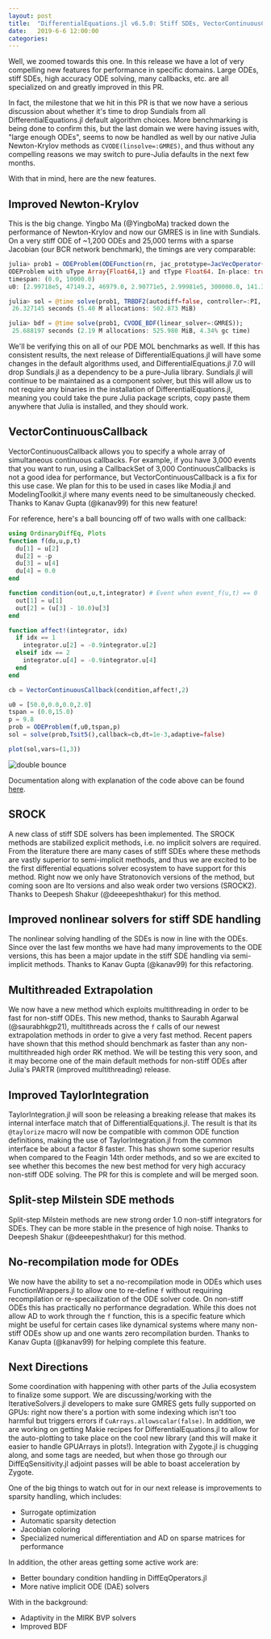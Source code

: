 ```yaml
---
layout: post
title:  "DifferentialEquations.jl v6.5.0: Stiff SDEs, VectorContinuousCallback, Multithreaded Extrapolation"
date:   2019-6-6 12:00:00
categories:
---
```


Well, we zoomed towards this one. In this release we have a lot of very compelling
new features for performance in specific domains. Large ODEs, stiff SDEs, high
accuracy ODE solving, many callbacks, etc. are all specialized on and greatly
improved in this PR.

In fact, the milestone that we hit in this PR is that we
now have a serious discussion about whether it's time to drop Sundials from
all DifferentialEquations.jl default algorithm choices. More benchmarking is
being done to confirm this, but the last domain we were having issues with,
"large enough ODEs", seems to now be handled as well by our native Julia
Newton-Krylov methods as `CVODE(linsolve=:GMRES)`, and thus without any compelling
reasons we may switch to pure-Julia defaults in the next few months.

With that in mind, here are the new features.

## Improved Newton-Krylov

This is the big change. Yingbo Ma (@YingboMa) tracked down the performance of
Newton-Krylov and now our GMRES is in line with Sundials. On a very stiff ODE
of ~1,200 ODEs and 25,000 terms with a sparse Jacobian (our BCR network benchmark),
the timings are very comparable:

```julia
julia> prob1 = ODEProblem(ODEFunction(rn, jac_prototype=JacVecOperator{Float64}(rn, u0, p; autodiff=false)), u0, (0, 10000.), p)
ODEProblem with uType Array{Float64,1} and tType Float64. In-place: true
timespan: (0.0, 10000.0)
u0: [2.99718e5, 47149.2, 46979.0, 2.90771e5, 2.99981e5, 300000.0, 141.315, 0.12565, 0.404878, 140.805  …  5.27997e-11, 1.00559e-24, 6.72495e-17, 3.39556e-16, 1.78799e-5, 8.76184e-13, 0.000251795, 0.000553912, 2.28125e-14, 1.78232e-8]

julia> sol = @time solve(prob1, TRBDF2(autodiff=false, controller=:PI, smooth_est=false));
 26.327145 seconds (5.40 M allocations: 502.873 MiB)

julia> bdf = @time solve(prob1, CVODE_BDF(linear_solver=:GMRES));
 25.688197 seconds (2.19 M allocations: 525.980 MiB, 4.34% gc time)
```

We'll be verifying this on all of our PDE MOL benchmarks as well. If this has
consistent results, the next release of DifferentialEquations.jl will have some
changes in the default algorithms used, and DifferentialEquations.jl 7.0 will
drop Sundials.jl as a dependency to be a pure-Julia library. Sundials.jl will
continue to be maintained as a component solver, but this will allow us to
not require any binaries in the installation of DifferentialEquations.jl, meaning
you could take the pure Julia package scripts, copy paste them anywhere that
Julia is installed, and they should work.

## VectorContinuousCallback

VectorContinuousCallback allows you to specify a whole array of simultaneous
continuous callbacks. For example, if you have 3,000 events that you want to
run, using a CallbackSet of 3,000 ContinuousCallbacks is not a good idea for
performance, but VectorContinuousCallback is a fix for this use case. We plan
for this to be used in cases like Modia.jl and ModelingToolkit.jl where many
events need to be simultaneously checked. Thanks to Kanav Gupta (@kanav99) 
for this new feature!


For reference, here's a ball bouncing off of two walls with one callback:

```julia
using OrdinaryDiffEq, Plots
function f(du,u,p,t)
  du[1] = u[2]
  du[2] = -p
  du[3] = u[4]
  du[4] = 0.0
end

function condition(out,u,t,integrator) # Event when event_f(u,t) == 0
  out[1] = u[1]
  out[2] = (u[3] - 10.0)u[3]
end

function affect!(integrator, idx)
  if idx == 1
    integrator.u[2] = -0.9integrator.u[2]
  elseif idx == 2
    integrator.u[4] = -0.9integrator.u[4]
  end
end

cb = VectorContinuousCallback(condition,affect!,2)

u0 = [50.0,0.0,0.0,2.0]
tspan = (0.0,15.0)
p = 9.8
prob = ODEProblem(f,u0,tspan,p)
sol = solve(prob,Tsit5(),callback=cb,dt=1e-3,adaptive=false)

plot(sol,vars=(1,3))
```

![double bounce](https://user-images.githubusercontent.com/33966400/59046655-0154f280-88a0-11e9-90c5-ea80b501cd27.png)

Documentation along with explanation of the code above can be found [here](http://docs.juliadiffeq.org/latest/features/callback_functions.html#VectorContinuousCallback-1).

## SROCK

A new class of stiff SDE solvers has been implemented. The SROCK methods are
stabilized explicit methods, i.e. no implicit solvers are required. From the
literature there are many cases of stiff SDEs where these methods are vastly
superior to semi-implicit methods, and thus we are excited to be the first
differential equations solver ecosystem to have support for this method. Right
now we only have Stratonovich versions of the method, but coming soon are
Ito versions and also weak order two versions (SROCK2). Thanks to Deepesh
Shakur (@deeepeshthakur) for this method.

## Improved nonlinear solvers for stiff SDE handling

The nonlinear solving handling of the SDEs is now in line with the ODEs. Since
over the last few months we have had many improvements to the ODE versions, this
has been a major update in the stiff SDE handling via semi-implicit methods.
Thanks to Kanav Gupta (@kanav99) for this refactoring.

## Multithreaded Extrapolation

We now have a new method which exploits multithreading in order to be fast for
non-stiff ODEs. This new method, thanks to Saurabh Agarwal (@saurabhkgp21),
multithreads across the `f` calls of our newest extrapolation methods in order
to give a very fast method. Recent papers have shown that this method should
benchmark as faster than any non-multithreaded high order RK method. We will
be testing this very soon, and it may become one of the main default methods
for non-stiff ODEs after Julia's PARTR (improved multithreading) release.

## Improved TaylorIntegration

TaylorIntegration.jl will soon be releasing a breaking release that makes its
internal interface match that of DifferentialEquations.jl. The result is that
its `@taylorize` macro will now be compatible with common ODE function definitions,
making the use of TaylorIntegration.jl from the common interface be about a
factor 8 faster. This has shown some superior results when compared to the
Feagin 14th order methods, and so we are excited to see whether this becomes
the new best method for very high accuracy non-stiff ODE solving. The PR for this
is complete and will be merged soon.

## Split-step Milstein SDE methods

Split-step Milstein methods are new strong order 1.0 non-stiff integrators
for SDEs. They can be more stable in the presence of high noise. Thanks to
Deepesh Shakur (@deeepeshthakur) for this method.

## No-recompilation mode for ODEs

We now have the ability to set a no-recompilation mode in ODEs which uses
FunctionWrappers.jl to allow one to re-define `f` without requiring recompilation
or re-specailization of the ODE solver code. On non-stiff ODEs this has practically
no performance degradation. While this does not allow AD to work through the
`f` function, this is a specific feature which might be useful for certain cases
like dynamical systems where many non-stiff ODEs show up and one wants zero
recompilation burden. Thanks to Kanav Gupta (@kanav99) for helping complete
this feature.

## Next Directions

Some coordination with happening with other parts of the Julia ecosystem to
finalize some support. We are discussing/working with the IterativeSolvers.jl
developers to make sure GMRES gets fully supported on GPUs: right now there's
a portion with some indexing which isn't too harmful but triggers errors if
`CuArrays.allowscalar(false)`. In addition, we are working on getting Makie
recipes for DifferentialEquations.jl to allow for the auto-plotting to take
place on the cool new library (and this will make it easier to handle GPUArrays
in plots!). Integration with Zygote.jl is chugging along, and some tags are
needed, but when those go through our DiffEqSensitivity.jl adjoint passes
will be able to boast acceleration by Zygote.

One of the big things to watch out for in our next release is improvements to
sparsity handling, which includes:

- Surrogate optimization
- Automatic sparsity detection
- Jacobian coloring
- Specialized numerical differentiation and AD on sparse matrices for performance

In addition, the other areas getting some active work are:

- Better boundary condition handling in DiffEqOperators.jl
- More native implicit ODE (DAE) solvers

With in the background:

- Adaptivity in the MIRK BVP solvers
- Improved BDF
